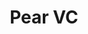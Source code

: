 ---
layout: firm_page
title: "Pear VC"
id: "pear.vc"
permalink: "/pearvcpear.vc/"
website: "https://pear.vc"
offices: "San Francisco (United States), Menlo Park (United States)"
investment_stages: "Pre-seed, Seed"
portfolio_companies: ""
portfolio_link: "https://pear.vc/companies/"
investment_markets: "AI, B2B, Biotech, Climate Tech, Consumer, Deep Tech, Enterprise, FinTech, Healthcare, SaaS"
founded_year: "2013"
description: "Pear VC is a seed-stage venture capital firm that partners with founders at the earliest stages. They focus on building category-defining companies and offer extensive founder services including talent acquisition, go-to-market strategy, and fundraising assistance."
linkedin: "https://www.linkedin.com/company/pear-vc"
twitter: ""
instagram: ""
team_page: "https://pear.vc/team/"
investor_type: "Venture Capital"
crunchbase: ""
pitchbook: ""

# SEO Optimization
meta_title: "Pear VC - VC Firm - projectstartups.com"
meta_description: "Pear VC, Pear VC is a seed-stage venture capital firm that partners with founders at the earliest stages. They focus on building category-defining companies an..."
meta_keywords: "Pear VC, AI, B2B, Biotech, Climate Tech, Consumer, Deep Tech, Enterprise, FinTech, Healthcare, SaaS, VC firm, venture capital, startup investor, projectstartups.com"
canonical_url: "https://vc.projectstartups.com/pearvcpear.vc/"
---